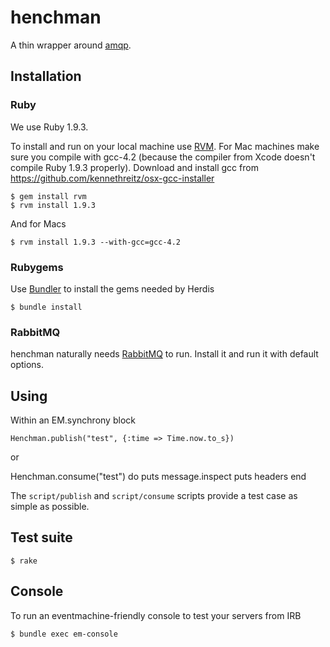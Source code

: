 # henchman

A thin wrapper around [amqp](https://github.com/ruby-amqp/amqp).

## Installation

### Ruby

We use Ruby 1.9.3. 

To install and run on your local machine use [RVM](https://rvm.beginrescueend.com/). 
For Mac machines make sure you compile with gcc-4.2 (because the compiler from Xcode doesn't compile Ruby 1.9.3 properly). 
Download and install gcc from https://github.com/kennethreitz/osx-gcc-installer 

    $ gem install rvm
    $ rvm install 1.9.3

And for Macs

    $ rvm install 1.9.3 --with-gcc=gcc-4.2

### Rubygems

Use [Bundler](http://gembundler.com/) to install the gems needed by Herdis

    $ bundle install

### RabbitMQ

henchman naturally needs [RabbitMQ](http://www.rabbitmq.com/) to run. Install it and run it with default options.

## Using

Within an EM.synchrony block

    Henchman.publish("test", {:time => Time.now.to_s})

or

   Henchman.consume("test") do
      puts message.inspect
      puts headers
    end

The `script/publish` and `script/consume` scripts provide a test case as simple as possible.

## Test suite

    $ rake

## Console

To run an eventmachine-friendly console to test your servers from IRB

    $ bundle exec em-console
